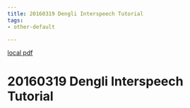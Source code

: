 ```yaml
---
title: 20160319 Dengli Interspeech Tutorial
tags:
- other-default

---
```


[local pdf](../../../pdfs/20160319-Dengli-Interspeech-tutorial.pdf)

# 20160319 Dengli Interspeech Tutorial
